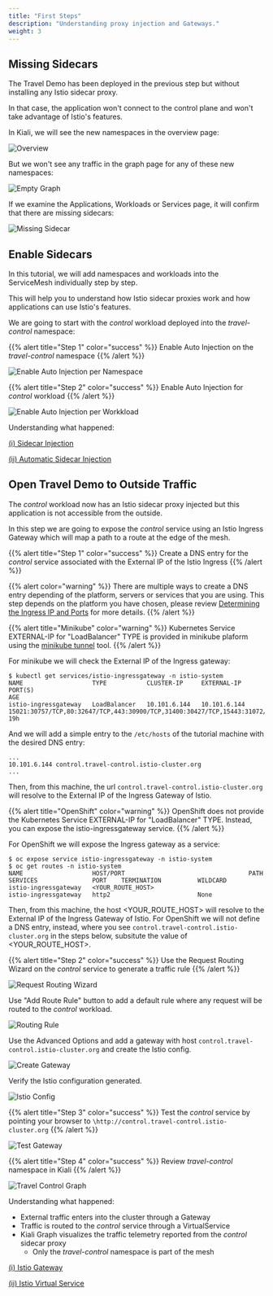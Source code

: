 ```yaml
---
title: "First Steps"
description: "Understanding proxy injection and Gateways."
weight: 3
---
```


## Missing Sidecars

The Travel Demo has been deployed in the previous step but without installing any Istio sidecar proxy.

In that case, the application won't connect to the control plane and won't take advantage of Istio's features.

In Kiali, we will see the new namespaces in the overview page:

![Overview](/images/tutorial/03-01-overview.png "Overview")

But we won't see any traffic in the graph page for any of these new namespaces:

![Empty Graph](/images/tutorial/03-01-empty-graph.png "Empty Graph")

If we examine the Applications, Workloads or Services page, it will confirm that there are missing sidecars:

![Missing Sidecar](/images/tutorial/03-01-missing-sidecar.png "Missing Sidecar")

## Enable Sidecars

In this tutorial, we will add namespaces and workloads into the ServiceMesh individually step by step.

This will help you to understand how Istio sidecar proxies work and how applications can use Istio's features.

We are going to start with the *control* workload deployed into the *travel-control* namespace:

{{% alert title="Step 1" color="success" %}}
Enable Auto Injection on the *travel-control* namespace
{{% /alert %}}

![Enable Auto Injection per Namespace](/images/tutorial/03-02-travel-control-namespace.png "Enable Auto Injection per Namespace")

{{% alert title="Step 2" color="success" %}}
Enable Auto Injection for *control* workload
{{% /alert %}}

![Enable Auto Injection per Workkload](/images/tutorial/03-02-control-workload.png "Enable Auto Injection per Workkload")

Understanding what happened:

[(i) Sidecar Injection](https://istio.io/latest/docs/setup/additional-setup/sidecar-injection/)

[(ii) Automatic Sidecar Injection](https://istio.io/latest/docs/setup/additional-setup/sidecar-injection/#automatic-sidecar-injection)

## Open Travel Demo to Outside Traffic

The *control* workload now has an Istio sidecar proxy injected but this application is not accessible from the outside.

In this step we are going to expose the *control* service using an Istio Ingress Gateway which will map a path to a route at the edge of the mesh.

{{% alert title="Step 1" color="success" %}}
Create a DNS entry for the *control* service associated with the External IP of the Istio Ingress
{{% /alert %}}

{{% alert color="warning" %}}
There are multiple ways to create a DNS entry depending of the platform, servers or services that you are using. 
This step depends on the platform you have chosen, please review [Determining the Ingress IP and Ports](https://istio.io/latest/docs/setup/getting-started/#determining-the-ingress-ip-and-ports) for more details.
{{% /alert %}}

{{% alert title="Minikube" color="warning" %}}
Kubernetes Service EXTERNAL-IP for "LoadBalancer" TYPE is provided in minikube plaform using the [minikube tunnel](https://minikube.sigs.k8s.io/docs/handbook/accessing/#using-minikube-tunnel) tool.
{{% /alert %}}

For minikube we will check the External IP of the Ingress gateway:

```
$ kubectl get services/istio-ingressgateway -n istio-system
NAME                   TYPE           CLUSTER-IP     EXTERNAL-IP    PORT(S)                                                                      AGE
istio-ingressgateway   LoadBalancer   10.101.6.144   10.101.6.144   15021:30757/TCP,80:32647/TCP,443:30900/TCP,31400:30427/TCP,15443:31072/TCP   19h
```

And we will add a simple entry to the `/etc/hosts` of the tutorial machine with the desired DNS entry:

```
...
10.101.6.144 control.travel-control.istio-cluster.org
...
```

Then, from this machine, the url `control.travel-control.istio-cluster.org` will resolve to the External IP of the Ingress Gateway of Istio.

{{% alert title="OpenShift" color="warning" %}}
OpenShift does not provide the Kubernetes Service EXTERNAL-IP for "LoadBalancer" TYPE. Instead, you can expose the istio-ingressgateway service.
{{% /alert %}}

For OpenShift we will expose the Ingress gateway as a service:

```
$ oc expose service istio-ingressgateway -n istio-system
$ oc get routes -n istio-system
NAME                   HOST/PORT                                  PATH   SERVICES               PORT    TERMINATION          WILDCARD
istio-ingressgateway   <YOUR_ROUTE_HOST>                                 istio-ingressgateway   http2                        None
```

Then, from this machine, the host <YOUR_ROUTE_HOST> will resolve to the External IP of the Ingress Gateway of Istio. For OpenShift we will
not define a DNS entry, instead, where you see `control.travel-control.istio-cluster.org` in the steps below, subsitute the value of <YOUR_ROUTE_HOST>.


{{% alert title="Step 2" color="success" %}}
Use the Request Routing Wizard on the *control* service to generate a traffic rule
{{% /alert %}}

![Request Routing Wizard](/images/tutorial/03-03-service-actions.png "Request Routing Wizard")

Use "Add Route Rule" button to add a default rule where any request will be routed to the *control* workload.

![Routing Rule](/images/tutorial/03-03-request-routing.png "Routing Rule")

Use the Advanced Options and add a gateway with host `control.travel-control.istio-cluster.org` and create the Istio config.

![Create Gateway](/images/tutorial/03-03-create-gateway.png "Create Gateway")

Verify the Istio configuration generated.

![Istio Config](/images/tutorial/03-03-istio-config.png "Istio Config")

{{% alert title="Step 3" color="success" %}}
Test the *control* service by pointing your browser to `\http://control.travel-control.istio-cluster.org`
{{% /alert %}}

![Test Gateway](/images/tutorial/03-03-test-gateway.png "Test Gateway")

{{% alert title="Step 4" color="success" %}}
Review *travel-control* namespace in Kiali
{{% /alert %}}

![Travel Control Graph](/images/tutorial/03-03-travel-control-graph.png "Travel Control Graph")

Understanding what happened:

- External traffic enters into the cluster through a Gateway
- Traffic is routed to the *control* service through a VirtualService
- Kiali Graph visualizes the traffic telemetry reported from the *control* sidecar proxy
  - Only the *travel-control* namespace is part of the mesh

[(i) Istio Gateway](https://istio.io/latest/docs/reference/config/networking/gateway/)

[(ii) Istio Virtual Service](https://istio.io/latest/docs/reference/config/networking/virtual-service/)

